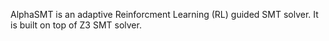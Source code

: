 AlphaSMT is an adaptive Reinforcment Learning (RL) guided SMT solver. It is built on top of Z3 SMT solver. 